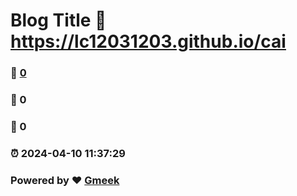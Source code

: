 # Blog Title :link: https://lc12031203.github.io/cai 
### :page_facing_up: [0](https://lc12031203.github.io/cai/tag.html) 
### :speech_balloon: 0 
### :hibiscus: 0 
### :alarm_clock: 2024-04-10 11:37:29 
### Powered by :heart: [Gmeek](https://github.com/Meekdai/Gmeek)
